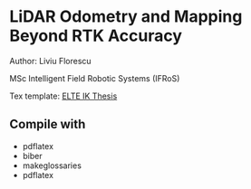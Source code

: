 # LiDAR Odometry and Mapping Beyond RTK Accuracy

Author: Liviu Florescu

MSc Intelligent Field Robotic Systems (IFRoS)

Tex template: [ELTE IK Thesis](https://github.com/mcserep/elteikthesis)

## Compile with

- pdflatex
- biber
- makeglossaries
- pdflatex
